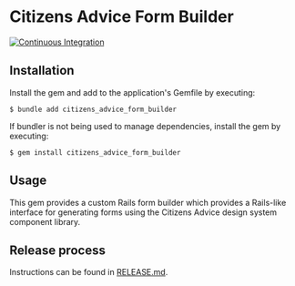 # Citizens Advice Form Builder

[![Continuous Integration](https://github.com/citizensadvice/rails-form-builder/actions/workflows/main.yml/badge.svg?event=push)](https://github.com/citizensadvice/rails-form-builder/actions/workflows/main.yml)

## Installation

Install the gem and add to the application's Gemfile by executing:

    $ bundle add citizens_advice_form_builder

If bundler is not being used to manage dependencies, install the gem by executing:

    $ gem install citizens_advice_form_builder

## Usage

This gem provides a custom Rails form builder which provides a Rails-like
interface for generating forms using the Citizens Advice design system component
library.

## Release process

Instructions can be found in [RELEASE.md](RELEASE.md).

